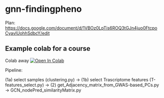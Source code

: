 # gnn-findingpheno

Plan: https://docs.google.com/document/d/1VBOz0LpTis6ROQ3tGJn4juo0FtcpoCyavlUohhSdbcY/edit

## Example colab for a course
Colab away [![Open In Colab](https://colab.research.google.com/assets/colab-badge.svg)](https://colab.research.google.com/drive/1a0Po-kH1aZlZ6BC9d3TnPKVzeMnkuKYh)


Pipeline:

(1a) select samples (clustering.py) -> 
(1b) select Trascriptome features (T-features_select.py) ->   (2) get_Adjacency_matrix_from_GWAS-based_PCs.py -> GCN_nodePred_similarityMatrix.py
